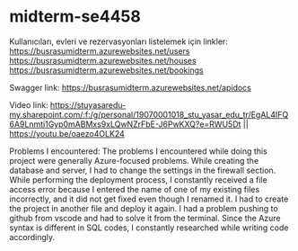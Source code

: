 # midterm-se4458
  
  Kullanıcıları, evleri ve rezervasyonları listelemek için linkler:
https://busrasumidterm.azurewebsites.net/users
https://busrasumidterm.azurewebsites.net/houses
https://busrasumidterm.azurewebsites.net/bookings
  
  Swagger link:
https://busrasumidterm.azurewebsites.net/apidocs

  Video link:
https://stuyasaredu-my.sharepoint.com/:f:/g/personal/19070001018_stu_yasar_edu_tr/EgAL4IFQ6A9Lnmti1Gyp0mABMxs9xLQwNZrFbE-J6PwKXQ?e=RWU5Dt || https://youtu.be/oaezo4OLK24

  Problems I encountered: The problems I encountered while doing this project were generally Azure-focused problems. While creating the database and server, I had to change the settings in the firewall section. While performing the deployment process, I constantly received a file access error because I entered the name of one of my existing files incorrectly, and it did not get fixed even though I renamed it. I had to create the project in another file and deploy it again. I had a problem pushing to github from vscode and had to solve it from the terminal. Since the Azure syntax is different in SQL codes, I constantly researched while writing code accordingly.
